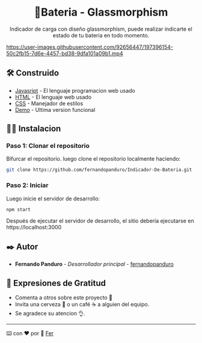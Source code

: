 
<h1 align="center">🔋Bateria - Glassmorphism </h1>

<p align="center"> Indicador de carga con diseño glassmorphism, puede realizar indicarte el estado de tu bateria en todo momento. </p> 



https://user-images.githubusercontent.com/92656447/197396154-50c2fb15-7d6e-4457-bd38-9dfa101a09b1.mp4



## 🛠️ Construido 

* [Javasript](https://developer.mozilla.org/es/docs/Web/JavaScript) - El lenguaje programacion web usado
* [HTML](https://developer.mozilla.org/es/docs/Web/HTML) - El lenguaje web usado
* [CSS](https://developer.mozilla.org/es/docs/Web/CSS) - Manejador de estilos
* [Demo](https://batteryfernando.netlify.app/) - Ultima version funcional

## 🧑‍💻 Instalacion 

### Paso 1: Clonar el repositorio

Bifurcar el repositorio. luego clone el repositorio localmente haciendo:

```bash
git clone https://github.com/fernandopanduro/Indicador-De-Bateria.git
```

### Paso 2: Iniciar

Luego inicie el servidor de desarrollo:
```
npm start
```
Después de ejecutar el servidor de desarrollo, el sitio debería ejecutarse en https://localhost:3000


## ✒️ Autor 

* **Fernando Panduro** - *Desarrollador principal* - [fernandopanduro](https://github.com/fernandopanduro)


## 🎁 Expresiones de Gratitud 

* Comenta a otros sobre este proyecto 📢
* Invita una cerveza 🍺 o un café ☕ a alguien del equipo. 
* Se agradece su atencion 👌.



---
⌨️ con ❤️ por 👑 [Fer](https://github.com/fernandopanduro) 



